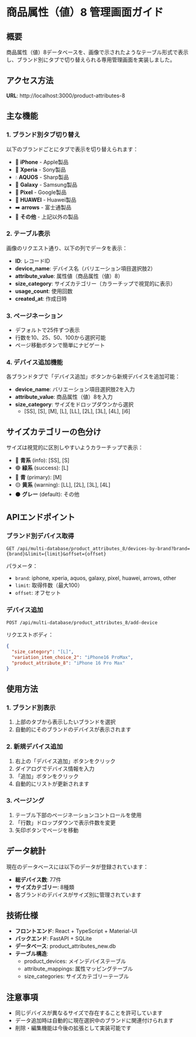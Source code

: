 # 商品属性（値）8 管理画面ガイド

## 概要
商品属性（値）8データベースを、画像で示されたようなテーブル形式で表示し、ブランド別にタブで切り替えられる専用管理画面を実装しました。

## アクセス方法
**URL**: http://localhost:3000/product-attributes-8

## 主な機能

### 1. ブランド別タブ切り替え
以下のブランドごとにタブで表示を切り替えられます：
- 🍎 **iPhone** - Apple製品
- 📱 **Xperia** - Sony製品
- 💧 **AQUOS** - Sharp製品
- 🌌 **Galaxy** - Samsung製品
- 🔷 **Pixel** - Google製品
- 🔴 **HUAWEI** - Huawei製品
- ➡️ **arrows** - 富士通製品
- 📱 **その他** - 上記以外の製品

### 2. テーブル表示
画像のリクエスト通り、以下の列でデータを表示：
- **ID**: レコードID
- **device_name**: デバイス名（バリエーション項目選択肢2）
- **attribute_value**: 属性値（商品属性（値）8）
- **size_category**: サイズカテゴリー（カラーチップで視覚的に表示）
- **usage_count**: 使用回数
- **created_at**: 作成日時

### 3. ページネーション
- デフォルトで25件ずつ表示
- 行数を10、25、50、100から選択可能
- ページ移動ボタンで簡単にナビゲート

### 4. デバイス追加機能
各ブランドタブで「デバイス追加」ボタンから新規デバイスを追加可能：
- **device_name**: バリエーション項目選択肢2を入力
- **attribute_value**: 商品属性（値）8を入力
- **size_category**: サイズをドロップダウンから選択
  - [SS], [S], [M], [L], [LL], [2L], [3L], [4L], [i6]

## サイズカテゴリーの色分け
サイズは視覚的に区別しやすいようカラーチップで表示：
- 🔵 **青系** (info): [SS], [S]
- 🟢 **緑系** (success): [L]
- 🔷 **青** (primary): [M]
- 🟡 **黄系** (warning): [LL], [2L], [3L], [4L]
- ⚫ **グレー** (default): その他

## APIエンドポイント

### ブランド別デバイス取得
```
GET /api/multi-database/product_attributes_8/devices-by-brand?brand={brand}&limit={limit}&offset={offset}
```
パラメータ：
- `brand`: iphone, xperia, aquos, galaxy, pixel, huawei, arrows, other
- `limit`: 取得件数（最大100）
- `offset`: オフセット

### デバイス追加
```
POST /api/multi-database/product_attributes_8/add-device
```
リクエストボディ：
```json
{
  "size_category": "[L]",
  "variation_item_choice_2": "iPhone16 ProMax",
  "product_attribute_8": "iPhone 16 Pro Max"
}
```

## 使用方法

### 1. ブランド別表示
1. 上部のタブから表示したいブランドを選択
2. 自動的にそのブランドのデバイスが表示されます

### 2. 新規デバイス追加
1. 右上の「デバイス追加」ボタンをクリック
2. ダイアログでデバイス情報を入力
3. 「追加」ボタンをクリック
4. 自動的にリストが更新されます

### 3. ページング
1. テーブル下部のページネーションコントロールを使用
2. 「行数」ドロップダウンで表示件数を変更
3. 矢印ボタンでページを移動

## データ統計
現在のデータベースには以下のデータが登録されています：
- **総デバイス数**: 77件
- **サイズカテゴリー**: 8種類
- 各ブランドのデバイスがサイズ別に管理されています

## 技術仕様
- **フロントエンド**: React + TypeScript + Material-UI
- **バックエンド**: FastAPI + SQLite
- **データベース**: product_attributes_new.db
- **テーブル構造**:
  - product_devices: メインデバイステーブル
  - attribute_mappings: 属性マッピングテーブル
  - size_categories: サイズカテゴリーテーブル

## 注意事項
- 同じデバイスが異なるサイズで存在することを許可しています
- データ追加時は自動的に現在選択中のブランドに関連付けられます
- 削除・編集機能は今後の拡張として実装可能です